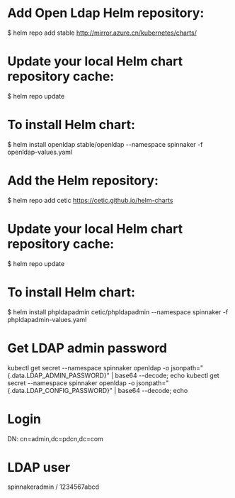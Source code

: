 # Add Open Ldap Helm repository:
$ helm repo add stable http://mirror.azure.cn/kubernetes/charts/

# Update your local Helm chart repository cache:
$ helm repo update

# To install Helm chart:
$ helm install openldap stable/openldap --namespace spinnaker -f openldap-values.yaml

# Add the Helm repository:
$ helm repo add cetic https://cetic.github.io/helm-charts

# Update your local Helm chart repository cache:
$ helm repo update

# To install Helm chart:
$ helm install phpldapadmin cetic/phpldapadmin --namespace spinnaker -f phpldapadmin-values.yaml

# Get LDAP admin password
kubectl get secret --namespace spinnaker openldap -o jsonpath="{.data.LDAP_ADMIN_PASSWORD}" | base64 --decode; echo
kubectl get secret --namespace spinnaker openldap -o jsonpath="{.data.LDAP_CONFIG_PASSWORD}" | base64 --decode; echo

# Login
DN: cn=admin,dc=pdcn,dc=com

# LDAP user
spinnakeradmin / 1234567abcd
